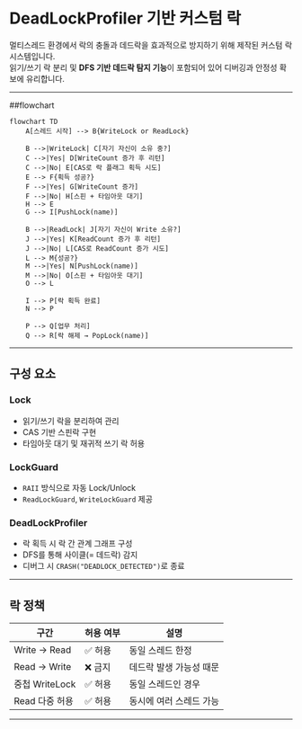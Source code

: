 # DeadLockProfiler 기반 커스텀 락 

멀티스레드 환경에서 락의 충돌과 데드락을 효과적으로 방지하기 위해 제작된 커스텀 락 시스템입니다.  
읽기/쓰기 락 분리 및 **DFS 기반 데드락 탐지 기능**이 포함되어 있어 디버깅과 안정성 확보에 유리합니다.

---
##flowchart


```mermaid
flowchart TD
    A[스레드 시작] --> B{WriteLock or ReadLock}
    
    B -->|WriteLock| C[자기 자신이 소유 중?]
    C -->|Yes| D[WriteCount 증가 후 리턴]
    C -->|No| E[CAS로 락 플래그 획득 시도]
    E --> F{획득 성공?}
    F -->|Yes| G[WriteCount 증가]
    F -->|No| H[스핀 + 타임아웃 대기]
    H --> E
    G --> I[PushLock(name)]

    B -->|ReadLock| J[자기 자신이 Write 소유?]
    J -->|Yes| K[ReadCount 증가 후 리턴]
    J -->|No| L[CAS로 ReadCount 증가 시도]
    L --> M{성공?}
    M -->|Yes| N[PushLock(name)]
    M -->|No| O[스핀 + 타임아웃 대기]
    O --> L

    I --> P[락 획득 완료]
    N --> P

    P --> Q[업무 처리]
    Q --> R[락 해제 → PopLock(name)]
```
---

## 구성 요소

### Lock

- 읽기/쓰기 락을 분리하여 관리
- CAS 기반 스핀락 구현
- 타임아웃 대기 및 재귀적 쓰기 락 허용

### LockGuard

- `RAII` 방식으로 자동 Lock/Unlock
- `ReadLockGuard`, `WriteLockGuard` 제공

### DeadLockProfiler

- 락 획득 시 락 간 관계 그래프 구성
- DFS를 통해 사이클(= 데드락) 감지
- 디버그 시 `CRASH("DEADLOCK_DETECTED")`로 종료

---

## 락 정책

| 구간             | 허용 여부 | 설명                      |
|------------------|-----------|---------------------------|
| Write → Read     | ✅ 허용    | 동일 스레드 한정          |
| Read → Write     | ❌ 금지    | 데드락 발생 가능성 때문    |
| 중첩 WriteLock    | ✅ 허용    | 동일 스레드인 경우         |
| Read 다중 허용    | ✅ 허용    | 동시에 여러 스레드 가능     |

---
